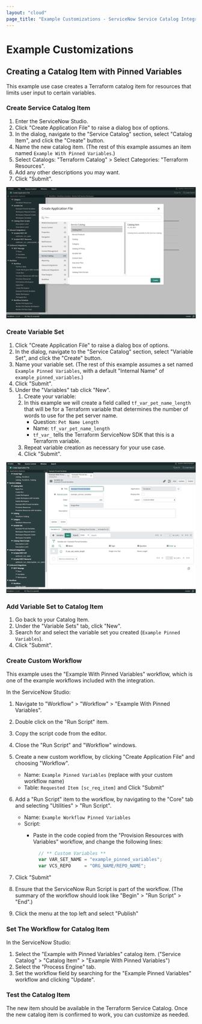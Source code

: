 ```yaml
---
layout: "cloud"
page_title: "Example Customizations - ServiceNow Service Catalog Integration - Terraform Cloud"
---
```


# Example Customizations

## Creating a Catalog Item with Pinned Variables

This example use case creates a Terraform catalog item for resources that limits user input to certain variables.

### Create Service Catalog Item

1. Enter the ServiceNow Studio.
1. Click "Create Application File" to raise a dialog box of options.
1. In the dialog, navigate to the "Service Catalog" section, select "Catalog Item", and click the "Create" button.
1. Name the new catalog item. (The rest of this example assumes an item named `Example With Pinned Variables`.)
1. Select Catalogs: "Terraform Catalog" > Select Categories: "Terraform Resources".
1. Add any other descriptions you may want.
1. Click "Submit".

![screenshot: ServiceNow integration create catalog item](./images/service-now-create-catalog-item.png)

### Create Variable Set

1. Click "Create Application File" to raise a dialog box of options.
1. In the dialog, navigate to the "Service Catalog" section, select "Variable Set", and click the "Create" button.
1. Name your variable set. (The rest of this example assumes a set named `Example Pinned Variables`, with a default "Internal Name" of `example_pinned_variables`.)
1. Click "Submit".
1. Under the "Variables" tab click "New".
    1. Create your variable:
    1. In this example we will create a field called `tf_var_pet_name_length` that will be for a Terraform variable that determines the number of words to use for the pet server name.
        - Question: `Pet Name Length`
        - Name: `tf_var_pet_name_length`
        - `tf_var_` tells the Terraform ServiceNow SDK that this is a Terraform variable.
    1. Repeat variable creation as necessary for your use case.
    1. Click "Submit".

![screenshot: ServiceNow integration create catalog item](./images/service-now-create-var-set.png)

### Add Variable Set to Catalog Item

1. Go back to your Catalog Item.
1. Under the "Variable Sets" tab, click "New".
1. Search for and select the variable set you created (`Example Pinned Variables`).
1. Click "Submit".

### Create Custom Workflow

This example uses the "Example With Pinned Variables" workflow, which is one of the example workflows included with the integration.

In the ServiceNow Studio:

1. Navigate to "Workflow" > "Workflow" > "Example With Pinned Variables".
1. Double click on the "Run Script" item.
1. Copy the script code from the editor.
1. Close the "Run Script" and "Workflow" windows.
1. Create a new custom workflow, by clicking "Create Application File" and choosing "Workflow".
    - Name: `Example Pinned Variables` (replace with your custom workflow name)
    - Table: `Requested Item [sc_req_item]` and Click "Submit"
1. Add a "Run Script" item to the workflow, by navigating to the "Core" tab and selecting "Utilities" > "Run Script".
    - Name: `Example Workflow Pinned Variables`
    - Script:
        - Paste in the code copied from the "Provision Resources with Variables" workflow, and change the following lines:

            ```javascript
              // ** Custom Variables **
              var VAR_SET_NAME = "example_pinned_variables";
              var VCS_REPO     = "ORG_NAME/REPO_NAME";
            ```

1. Click "Submit"
1. Ensure that the ServiceNow Run Script is part of the workflow. (The summary of the workflow should look like "Begin" > "Run Script" > "End".)
1. Click the menu at the top left and select "Publish"

### Set The Workflow for Catalog Item

In the ServiceNow Studio:

1. Select the "Example with Pinned Variables" catalog item. ("Service Catalog" > "Catalog Item" > "Example With Pinned Variables")
2. Select the "Process Engine" tab.
3. Set the workflow field by searching for the "Example Pinned Variables" workflow and clicking "Update".

### Test the Catalog Item

The new item should be available in the Terraform Service Catalog. Once the new catalog item is confirmed to work, you can customize as needed.
